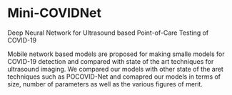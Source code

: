 # Mini-COVIDNet
Deep Neural Network for Ultrasound based Point-of-Care Testing of COVID-19

Mobile network based models are proposed for making smalle models for COVID-19 detection and 
compared with state of the art techniques for ultrasound imaging. We compared our models with other state
of the aret techniques such as POCOVID-Net and comapred our models in terms of size, number of parameters as well as the 
various figures of merit.
